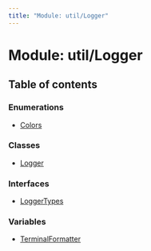```yaml
---
title: "Module: util/Logger"
---
```


# Module: util/Logger

## Table of contents

### Enumerations

- [Colors](../enums/util_logger.colors.md)

### Classes

- [Logger](../classes/util_logger.logger.md)

### Interfaces

- [LoggerTypes](../interfaces/util_logger.loggertypes.md)

### Variables

- [TerminalFormatter](../variables/util_logger.terminalformatter.md)
